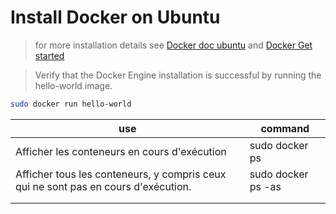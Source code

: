 # Install Docker on Ubuntu
>for more installation details see [Docker doc ubuntu](https://docs.docker.com/engine/install/ubuntu/#set-up-the-repository) and [Docker Get started](https://www.docker.com/get-started/)

> Verify that the Docker Engine installation is successful by running the hello-world image.
```bash
sudo docker run hello-world
```

| use |command |
|---|---|
| Afficher les conteneurs en cours d'exécution  |  sudo docker ps |
| Afficher tous les conteneurs, y compris ceux qui ne sont pas en cours d'exécution.|  sudo docker ps -as |
|   |   |
|   |   |